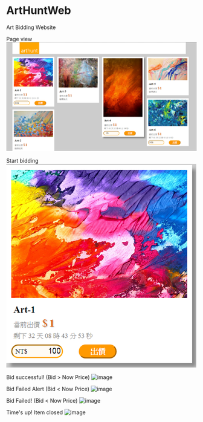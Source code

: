 # ArtHuntWeb
Art Bidding Website

Page view
![image](view.png)

Start bidding
![image](item.png)

Bid successful! (Bid > Now Price)
![image](item1.png)

Bid Failed Alert (Bid < Now Price)
![image](item2.png)

Bid Failed! (Bid < Now Price)
![image](item3.png)

Time's up! Item closed
![image](item4.png)

